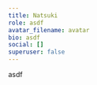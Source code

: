 ```yaml
---
title: Natsuki
role: asdf
avatar_filename: avatar
bio: asdf
social: []
superuser: false
---
```

asdf